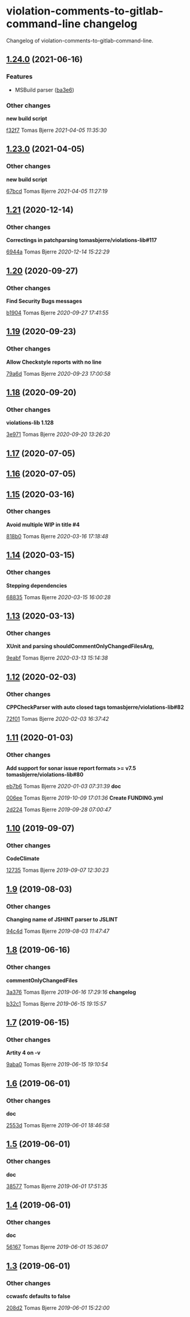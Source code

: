 # violation-comments-to-gitlab-command-line changelog

Changelog of violation-comments-to-gitlab-command-line.

## [1.24.0](https://github.com/tomasbjerre/violation-comments-to-gitlab-command-line/releases/tag/1.24.0) (2021-06-16)



### Features

-  MSBuild parser ([ba3e6](https://github.com/tomasbjerre/violation-comments-to-gitlab-command-line/commit/ba3e68ca5ddc9c3))  




### Other changes

**new build script**


[f32f7](https://github.com/tomasbjerre/violation-comments-to-gitlab-command-line/commit/f32f749291f1b12) Tomas Bjerre *2021-04-05 11:35:30*

## [1.23.0](https://github.com/tomasbjerre/violation-comments-to-gitlab-command-line/releases/tag/1.23.0) (2021-04-05)







### Other changes

**new build script**


[67bcd](https://github.com/tomasbjerre/violation-comments-to-gitlab-command-line/commit/67bcd679375b1f9) Tomas Bjerre *2021-04-05 11:27:19*

## [1.21](https://github.com/tomasbjerre/violation-comments-to-gitlab-command-line/releases/tag/1.21) (2020-12-14)







### Other changes

**Correctings in patchparsing tomasbjerre/violations-lib#117**


[6944a](https://github.com/tomasbjerre/violation-comments-to-gitlab-command-line/commit/6944aff058efb75) Tomas Bjerre *2020-12-14 15:22:29*

## [1.20](https://github.com/tomasbjerre/violation-comments-to-gitlab-command-line/releases/tag/1.20) (2020-09-27)







### Other changes

**Find Security Bugs messages**


[b1904](https://github.com/tomasbjerre/violation-comments-to-gitlab-command-line/commit/b1904c40a622035) Tomas Bjerre *2020-09-27 17:41:55*

## [1.19](https://github.com/tomasbjerre/violation-comments-to-gitlab-command-line/releases/tag/1.19) (2020-09-23)







### Other changes

**Allow Checkstyle reports with no line**


[79a6d](https://github.com/tomasbjerre/violation-comments-to-gitlab-command-line/commit/79a6d1349fd5db4) Tomas Bjerre *2020-09-23 17:00:58*

## [1.18](https://github.com/tomasbjerre/violation-comments-to-gitlab-command-line/releases/tag/1.18) (2020-09-20)







### Other changes

**violations-lib 1.128**


[3e971](https://github.com/tomasbjerre/violation-comments-to-gitlab-command-line/commit/3e9713c8e928f04) Tomas Bjerre *2020-09-20 13:26:20*

## [1.17](https://github.com/tomasbjerre/violation-comments-to-gitlab-command-line/releases/tag/1.17) (2020-07-05)








## [1.16](https://github.com/tomasbjerre/violation-comments-to-gitlab-command-line/releases/tag/1.16) (2020-07-05)








## [1.15](https://github.com/tomasbjerre/violation-comments-to-gitlab-command-line/releases/tag/1.15) (2020-03-16)







### Other changes

**Avoid multiple WIP in title #4**


[818b0](https://github.com/tomasbjerre/violation-comments-to-gitlab-command-line/commit/818b0b2409c8a12) Tomas Bjerre *2020-03-16 17:18:48*

## [1.14](https://github.com/tomasbjerre/violation-comments-to-gitlab-command-line/releases/tag/1.14) (2020-03-15)







### Other changes

**Stepping dependencies**


[68835](https://github.com/tomasbjerre/violation-comments-to-gitlab-command-line/commit/68835669561e136) Tomas Bjerre *2020-03-15 16:00:28*

## [1.13](https://github.com/tomasbjerre/violation-comments-to-gitlab-command-line/releases/tag/1.13) (2020-03-13)







### Other changes

**XUnit and parsing shouldCommentOnlyChangedFilesArg,**


[9eabf](https://github.com/tomasbjerre/violation-comments-to-gitlab-command-line/commit/9eabf9d98aca89e) Tomas Bjerre *2020-03-13 15:14:38*

## [1.12](https://github.com/tomasbjerre/violation-comments-to-gitlab-command-line/releases/tag/1.12) (2020-02-03)







### Other changes

**CPPCheckParser with auto closed <error/> tags tomasbjerre/violations-lib#82**


[72f01](https://github.com/tomasbjerre/violation-comments-to-gitlab-command-line/commit/72f015fea3b8fba) Tomas Bjerre *2020-02-03 16:37:42*

## [1.11](https://github.com/tomasbjerre/violation-comments-to-gitlab-command-line/releases/tag/1.11) (2020-01-03)







### Other changes

**Add support for sonar issue report formats >= v7.5 tomasbjerre/violations-lib#80**


[eb7b6](https://github.com/tomasbjerre/violation-comments-to-gitlab-command-line/commit/eb7b6f8213dd1db) Tomas Bjerre *2020-01-03 07:31:39*
**doc**


[006ee](https://github.com/tomasbjerre/violation-comments-to-gitlab-command-line/commit/006eeb6c4bbef27) Tomas Bjerre *2019-10-09 17:01:36*
**Create FUNDING.yml**


[2d224](https://github.com/tomasbjerre/violation-comments-to-gitlab-command-line/commit/2d224157a6c3b16) Tomas Bjerre *2019-09-28 07:00:47*

## [1.10](https://github.com/tomasbjerre/violation-comments-to-gitlab-command-line/releases/tag/1.10) (2019-09-07)







### Other changes

**CodeClimate**


[12735](https://github.com/tomasbjerre/violation-comments-to-gitlab-command-line/commit/12735498e7ec7b8) Tomas Bjerre *2019-09-07 12:30:23*

## [1.9](https://github.com/tomasbjerre/violation-comments-to-gitlab-command-line/releases/tag/1.9) (2019-08-03)







### Other changes

**Changing name of JSHINT parser to JSLINT**


[94c4d](https://github.com/tomasbjerre/violation-comments-to-gitlab-command-line/commit/94c4d42df18c95a) Tomas Bjerre *2019-08-03 11:47:47*

## [1.8](https://github.com/tomasbjerre/violation-comments-to-gitlab-command-line/releases/tag/1.8) (2019-06-16)







### Other changes

**commentOnlyChangedFiles**


[3a376](https://github.com/tomasbjerre/violation-comments-to-gitlab-command-line/commit/3a3764ce5409941) Tomas Bjerre *2019-06-16 17:29:16*
**changelog**


[b32c1](https://github.com/tomasbjerre/violation-comments-to-gitlab-command-line/commit/b32c133fb909ea3) Tomas Bjerre *2019-06-15 19:15:57*

## [1.7](https://github.com/tomasbjerre/violation-comments-to-gitlab-command-line/releases/tag/1.7) (2019-06-15)







### Other changes

**Artity 4 on -v**


[9aba0](https://github.com/tomasbjerre/violation-comments-to-gitlab-command-line/commit/9aba03d4c5d0944) Tomas Bjerre *2019-06-15 19:10:54*

## [1.6](https://github.com/tomasbjerre/violation-comments-to-gitlab-command-line/releases/tag/1.6) (2019-06-01)







### Other changes

**doc**


[2553d](https://github.com/tomasbjerre/violation-comments-to-gitlab-command-line/commit/2553db320a0bb05) Tomas Bjerre *2019-06-01 18:46:58*

## [1.5](https://github.com/tomasbjerre/violation-comments-to-gitlab-command-line/releases/tag/1.5) (2019-06-01)







### Other changes

**doc**


[38577](https://github.com/tomasbjerre/violation-comments-to-gitlab-command-line/commit/38577a430de8dd6) Tomas Bjerre *2019-06-01 17:51:35*

## [1.4](https://github.com/tomasbjerre/violation-comments-to-gitlab-command-line/releases/tag/1.4) (2019-06-01)







### Other changes

**doc**


[56167](https://github.com/tomasbjerre/violation-comments-to-gitlab-command-line/commit/56167627437a296) Tomas Bjerre *2019-06-01 15:36:07*

## [1.3](https://github.com/tomasbjerre/violation-comments-to-gitlab-command-line/releases/tag/1.3) (2019-06-01)







### Other changes

**ccwasfc defaults to false**


[208d2](https://github.com/tomasbjerre/violation-comments-to-gitlab-command-line/commit/208d236d84dd783) Tomas Bjerre *2019-06-01 15:22:00*

    